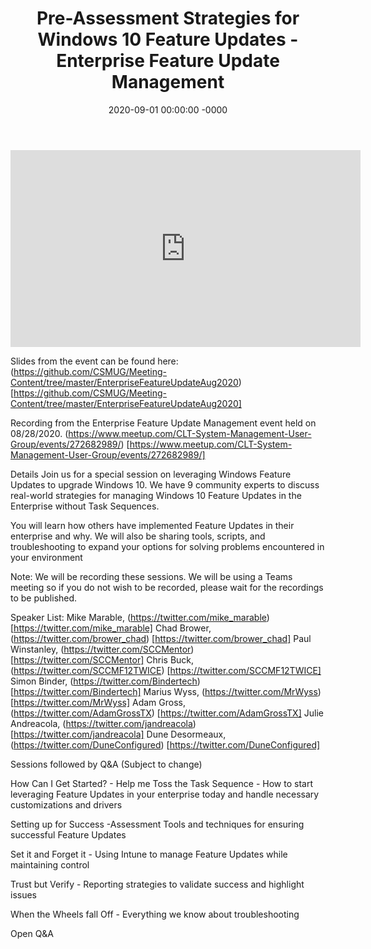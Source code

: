 ﻿---
layout: post
title: "Pre-Assessment Strategies for Windows 10 Feature Updates - Enterprise Feature Update Management"
date: 2020-09-01 00:00:00 -0000
categories:
---

<iframe loading="lazy" width="560" height="315" src="https://www.youtube.com/embed/cLIKXK4FlbQ" title="YouTube video player" frameborder="0" allow="accelerometer; autoplay; clipboard-write; encrypted-media; gyroscope; picture-in-picture" allowfullscreen></iframe>

Slides from the event can be found here:
(https://github.com/CSMUG/Meeting-Content/tree/master/EnterpriseFeatureUpdateAug2020) [https://github.com/CSMUG/Meeting-Content/tree/master/EnterpriseFeatureUpdateAug2020]

Recording from the Enterprise Feature Update Management event held on 08/28/2020.
(https://www.meetup.com/CLT-System-Management-User-Group/events/272682989/) [https://www.meetup.com/CLT-System-Management-User-Group/events/272682989/]

Details
Join us for a special session on leveraging Windows Feature Updates to upgrade Windows 10. We have 9 community experts to discuss real-world strategies for managing Windows 10 Feature Updates in the Enterprise without Task Sequences.

You will learn how others have implemented Feature Updates in their enterprise and why. We will also be sharing tools, scripts, and troubleshooting to expand your options for solving problems encountered in your environment

Note: We will be recording these sessions. We will be using a Teams meeting so if you do not wish to be recorded, please wait for the recordings to be published.

Speaker List:
Mike Marable, (https://twitter.com/mike_marable) [https://twitter.com/mike_marable]
Chad Brower, (https://twitter.com/brower_chad) [https://twitter.com/brower_chad]
Paul Winstanley, (https://twitter.com/SCCMentor) [https://twitter.com/SCCMentor]
Chris Buck, (https://twitter.com/SCCMF12TWICE) [https://twitter.com/SCCMF12TWICE]
Simon Binder, (https://twitter.com/Bindertech) [https://twitter.com/Bindertech]
Marius Wyss, (https://twitter.com/MrWyss) [https://twitter.com/MrWyss]
Adam Gross, (https://twitter.com/AdamGrossTX) [https://twitter.com/AdamGrossTX]
Julie Andreacola, (https://twitter.com/jandreacola) [https://twitter.com/jandreacola]
Dune Desormeaux, (https://twitter.com/DuneConfigured) [https://twitter.com/DuneConfigured]

Sessions followed by Q&A (Subject to change)

How Can I Get Started? - Help me Toss the Task Sequence - How to start leveraging Feature Updates in your enterprise today and handle necessary customizations and drivers

Setting up for Success -Assessment Tools and techniques for ensuring successful Feature Updates

Set it and Forget it - Using Intune to manage Feature Updates while maintaining control

Trust but Verify - Reporting strategies to validate success and highlight issues

When the Wheels fall Off - Everything we know about troubleshooting

Open Q&A
